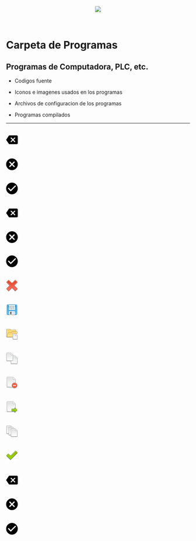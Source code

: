 <br/>
<p align="center">
  <img src="https://avatars2.githubusercontent.com/u/15052789?v=3&s=200">
</p>
<br/>

# Carpeta de Programas

## Programas de Computadora, PLC, etc. 

* Codigos fuente

* Iconos e imagenes usados en los programas

* Archivos de configuracion de los programas

* Programas compilados

---
![backspace_arrow.png](/Programas/hhCharacterEntry/hhCharacterEntry/Iconos/backspace_arrow.png)
---
![cancel_button.png](/Programas/hhCharacterEntry/hhCharacterEntry/Iconos/cancel_button.png)
---
![circle_with_check_symbol.png](/Programas/hhCharacterEntry/hhCharacterEntry/Iconos/circle_with_check_symbol.png)
---
![backspace_arrow.png](/Programas/hhComboEntry/hhComboEntry/Iconos/backspace_arrow.png)
---
![cancel_button.png](/Programas/hhComboEntry/hhComboEntry/Iconos/cancel_button.png)
---
![circle_with_check_symbol.png](/Programas/hhComboEntry/hhComboEntry/Iconos/circle_with_check_symbol.png)
---
![cross.png](/Programas/hhDialogoArchivos/hhDialogoArchivos/Iconos/cross.png)
---
![disk.png](/Programas/hhDialogoArchivos/hhDialogoArchivos/Iconos/disk.png)
---
![folder_page_white.png](/Programas/hhDialogoArchivos/hhDialogoArchivos/Iconos/folder_page_white.png)
---
![page_white_copy.png](/Programas/hhDialogoArchivos/hhDialogoArchivos/Iconos/page_white_copy.png)
---
![page_white_delete.png](/Programas/hhDialogoArchivos/hhDialogoArchivos/Iconos/page_white_delete.png)
---
![page_white_go.png](/Programas/hhDialogoArchivos/hhDialogoArchivos/Iconos/page_white_go.png)
---
![page_white_stack.png](/Programas/hhDialogoArchivos/hhDialogoArchivos/Iconos/page_white_stack.png)
---
![tick.png](/Programas/hhDialogoArchivos/hhDialogoArchivos/Iconos/tick.png)
---
![backspace-arrow.png](/Programas/hhNumericEntry/hhNumericEntry/Iconos/backspace-arrow.png)
---
![cancel-button.png](/Programas/hhNumericEntry/hhNumericEntry/Iconos/cancel-button.png)
---
![circle-with-check-symbol.png](/Programas/hhNumericEntry/hhNumericEntry/Iconos/circle-with-check-symbol.png)
---

